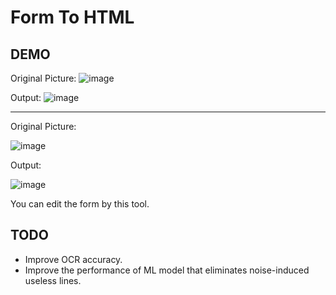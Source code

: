 # Form To HTML

## DEMO

Original Picture:
![image](https://github.com/user-attachments/assets/c9db14b4-e4bd-4427-96d4-f001734338e1)

Output:
![image](https://github.com/user-attachments/assets/05e6f346-3ab1-4cc2-adfe-5c5c548d11d2)

---

Original Picture:

![image](https://github.com/user-attachments/assets/36430dba-19c5-421d-bc8c-7b5565380dcf)

Output:

![image](https://github.com/user-attachments/assets/718da740-f608-406d-887f-e50330d40644)

You can edit the form by this tool.

## TODO

- Improve OCR accuracy.
- Improve the performance of ML model that eliminates noise-induced useless lines.
